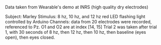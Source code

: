 Data taken from Wearable's demo at INRS (high quality dry electrodes)

Subject: Marley
Stimulus: 8 hz, 10 hz, and 12 hz red LED flashing light controlled by Arduino
Channels: data from 20 electrodes were recorded, referenced to Pz. O1 and O2 are at index [14, 15]
Trial 2 was taken after trial 1, with 30 seconds of 8 hz, then 12 hz, then 10 hz, then baseline (eyes open), then eyes closed.